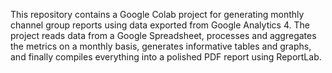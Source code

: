 This repository contains a Google Colab project for generating monthly channel group reports using data exported from Google Analytics 4. The project reads data from a Google Spreadsheet, processes and aggregates the metrics on a monthly basis, generates informative tables and graphs, and finally compiles everything into a polished PDF report using ReportLab.
